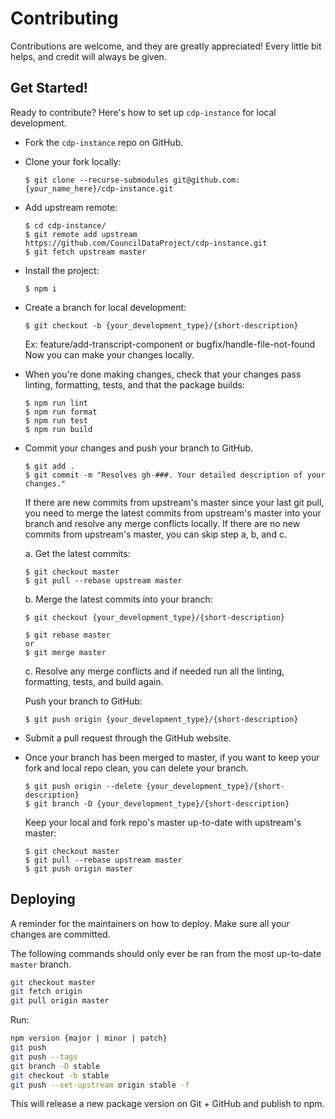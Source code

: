 # Contributing

Contributions are welcome, and they are greatly appreciated! Every little bit
helps, and credit will always be given.

## Get Started!
Ready to contribute? Here's how to set up `cdp-instance` for local development.

* Fork the `cdp-instance` repo on GitHub.

* Clone your fork locally:
    ```
    $ git clone --recurse-submodules git@github.com:{your_name_here}/cdp-instance.git
    ```

* Add upstream remote:
    ```
    $ cd cdp-instance/
    $ git remote add upstream https://github.com/CouncilDataProject/cdp-instance.git
    $ git fetch upstream master
    ```

* Install the project:
    ```
    $ npm i
    ```

* Create a branch for local development:
    ```
    $ git checkout -b {your_development_type}/{short-description}
    ```
    Ex: feature/add-transcript-component or bugfix/handle-file-not-found<br>
    Now you can make your changes locally.<br>

* When you're done making changes, check that your changes pass linting, formatting,
tests, and that the package builds:
    ```
    $ npm run lint
    $ npm run format
    $ npm run test
    $ npm run build
    ```

* Commit your changes and push your branch to GitHub.
    ```
    $ git add .
    $ git commit -m "Resolves gh-###. Your detailed description of your changes."
    ```
    If there are new commits from upstream's master since your last git pull, you need
    to merge the latest commits from upstream's master into your branch and resolve any
    merge conflicts locally. If there are no new commits from upstream's master, you
    can skip step a, b, and c.

    a. Get the latest commits:
    ```
    $ git checkout master
    $ git pull --rebase upstream master
    ```

    b. Merge the latest commits into your branch:
    ```
    $ git checkout {your_development_type}/{short-description}

    $ git rebase master
    or
    $ git merge master
    ```

    c. Resolve any merge conflicts and if needed run all the linting, formatting,
    tests, and build again.

    Push your branch to GitHub:
    ```
    $ git push origin {your_development_type}/{short-description}
    ```


* Submit a pull request through the GitHub website.

* Once your branch has been merged to master, if you want to keep your fork and local
repo clean, you can delete your branch.
    ```
    $ git push origin --delete {your_development_type}/{short-description}
    $ git branch -D {your_development_type}/{short-description}
    ```

    Keep your local and fork repo's master up-to-date with upstream's master:
    ```
    $ git checkout master
    $ git pull --rebase upstream master
    $ git push origin master
    ```

## Deploying

A reminder for the maintainers on how to deploy.
Make sure all your changes are committed.

The following commands should only ever be ran from the most up-to-date `master` branch.
```bash
git checkout master
git fetch origin
git pull origin master
```

Run:

```bash
npm version {major | minor | patch}
git push
git push --tags
git branch -D stable
git checkout -b stable
git push --set-upstream origin stable -f
```

This will release a new package version on Git + GitHub and publish to npm.
